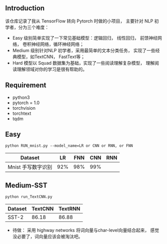 
## Introduction

该仓库记录了我从 TensorFlow 转向 Pytorch 时做的小项目， 主要针对 NLP 初学者，分为三个难度：

- Easy 级别简单实现了一下常见基础模型：逻辑回归， 线性回归， 前馈神经网络， 卷积神经网络，循环神经网络；
- Medium 级别针对NLP 初学者，采用最简单的文本分类任务， 实现了一些经典模型，如TextCNN， FastText等； 
- Hard 模型以 Squad 数据集为基础，实现了一些阅读理解复杂模型， 理解阅读理解领域对你的学习是很有帮助的。

## Requirement

- python3
- pytorch = 1.0
- torchvision
- torchtext
- tqdm

## Easy

```
python RUN_mnist.py --model_name=LR or CNN or RNN, or FNN
```

| Dataset            | LR   | FNN  | CNN  | RNN  |
| ------------------ | ---- | ---- | ---- | ---- |
| Mnist 手写数字识别 | 92%  | 98%  | 99%  |      |



## Medium-SST

```
python run_TextCNN.py
```

Dataset | TextCNN | TextRNN
--- | --- | ---
SST-2 | 86.18 | 86.88


- 待做： 采用 highway networks 将词向量与char-level向量结合起来， 感觉没必要了，词向量应该会被淘汰吧。



